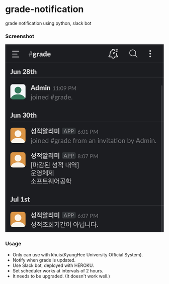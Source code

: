# grade-notification
grade notification using python, slack bot

### Screenshot
<img src="screenshot.jpg">

### Usage
- Only can use with khuis(KyungHee University Official System).
- Notify when grade is updated.
- Use Slack bot, deployed with HEROKU.
- Set scheduler works at intervals of 2 hours.
- It needs to be upgraded. (It doesn't work well.)
